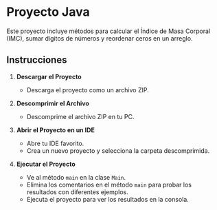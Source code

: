 # Proyecto Java

Este proyecto incluye métodos para calcular el Índice de Masa Corporal (IMC), sumar dígitos de números y reordenar ceros en un arreglo.

## Instrucciones

1. **Descargar el Proyecto**
   - Descarga el proyecto como un archivo ZIP.

2. **Descomprimir el Archivo**
   - Descomprime el archivo ZIP en tu PC.

3. **Abrir el Proyecto en un IDE**
   - Abre tu IDE favorito.
   - Crea un nuevo proyecto y selecciona la carpeta descomprimida.

4. **Ejecutar el Proyecto**
   - Ve al método `main` en la clase `Main`.
   - Elimina los comentarios en el método `main` para probar los resultados con diferentes ejemplos.
   - Ejecuta el proyecto para ver los resultados en la consola.
